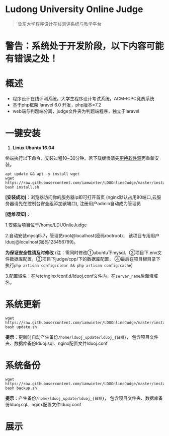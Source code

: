 Ludong University Online Judge
===
  > 鲁东大学程序设计在线测评系统与教学平台 



# 警告：系统处于开发阶段，以下内容可能有错误之处！

# 概述

  - 程序设计在线评测系统，大学生程序设计考试系统，ACM-ICPC竞赛系统
  - 基于php框架 laravel 6.0 开发，php版本=7.2
  - web端与判题端分离，judge文件夹为判题端程序，独立于laravel

# 一键安装
  
  1. **Linux Ubuntu 16.04**
   
  终端执行以下命令，安装过程10~30分钟。若下载缓慢请先[更换软件源](https://blog.csdn.net/winter2121/article/details/103335319)再重新安装。
  ```
  apt update && apt -y install wget
  wget https://raw.githubusercontent.com/iamwinter/LDUOnlineJudge/master/install/ubuntu16.04/install.sh
  bash install.sh
  ```
  
  **[安装成功]**：浏览器访问你的服务器ip即可打开首页
  (nginx默认占用80端口,云服务器请先在控制台安全组添加该端口),
  注册用户admin自动成为管理员
  
  **[运维须知]**： 
  
  1.安装后项目位于/home/LDUOnlieJudge
  
  2.自动安装mysql5.7，管理员root@localhost(密码rootroot)，
  该项目专用用户lduoj@localhost(密码123456789)。
  
  **为保证安全性请及时修改**
  (注：需同时修改①ubuntu下mysql，②项目下.env文件数据库配置，③项目下judge/cpp/下的数据库配置，
  ④最后在项目根目录下执行`php artisan config:clear && php artisan config:cache`)
  
  3.配置域名：在/etc/nginx/conf.d/lduoj.conf文件内，在`server_name`后面填域名。


# 系统更新
  ```
  wget https://raw.githubusercontent.com/iamwinter/LDUOnlineJudge/master/install/ubuntu16.04/update.sh
  bash update.sh
  ```
  **提示**：更新时自动产生备份`/home/lduoj_update/lduoj_{日期}`，
  包含项目文件夹、数据库备份lduoj.sql、nginx配置文件lduoj.conf

# 系统备份
  ```
  wget https://raw.githubusercontent.com/iamwinter/LDUOnlineJudge/master/install/ubuntu16.04/backup.sh
  bash backup.sh
  ```
  **提示**：产生备份`/home/lduoj_update/lduoj_{日期}`，
  包含项目文件夹、数据库备份lduoj.sql、nginx配置文件lduoj.conf


# 展示

